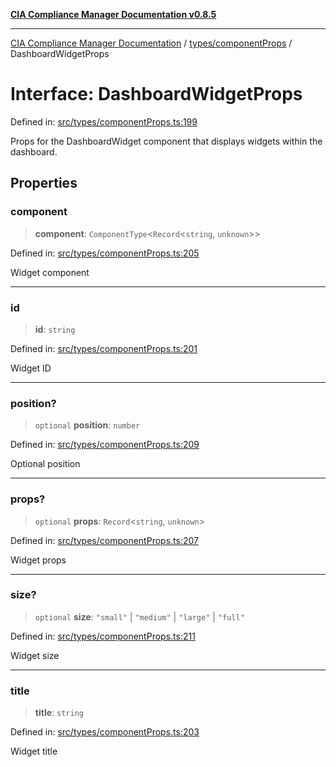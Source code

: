 [**CIA Compliance Manager Documentation v0.8.5**](../../../README.md)

***

[CIA Compliance Manager Documentation](../../../modules.md) / [types/componentProps](../README.md) / DashboardWidgetProps

# Interface: DashboardWidgetProps

Defined in: [src/types/componentProps.ts:199](https://github.com/Hack23/cia-compliance-manager/blob/3ae0301247f765ba03c8c0fe645db4718bb8af76/src/types/componentProps.ts#L199)

Props for the DashboardWidget component that displays widgets within the dashboard.

## Properties

### component

> **component**: `ComponentType`\<`Record`\<`string`, `unknown`\>\>

Defined in: [src/types/componentProps.ts:205](https://github.com/Hack23/cia-compliance-manager/blob/3ae0301247f765ba03c8c0fe645db4718bb8af76/src/types/componentProps.ts#L205)

Widget component

***

### id

> **id**: `string`

Defined in: [src/types/componentProps.ts:201](https://github.com/Hack23/cia-compliance-manager/blob/3ae0301247f765ba03c8c0fe645db4718bb8af76/src/types/componentProps.ts#L201)

Widget ID

***

### position?

> `optional` **position**: `number`

Defined in: [src/types/componentProps.ts:209](https://github.com/Hack23/cia-compliance-manager/blob/3ae0301247f765ba03c8c0fe645db4718bb8af76/src/types/componentProps.ts#L209)

Optional position

***

### props?

> `optional` **props**: `Record`\<`string`, `unknown`\>

Defined in: [src/types/componentProps.ts:207](https://github.com/Hack23/cia-compliance-manager/blob/3ae0301247f765ba03c8c0fe645db4718bb8af76/src/types/componentProps.ts#L207)

Widget props

***

### size?

> `optional` **size**: `"small"` \| `"medium"` \| `"large"` \| `"full"`

Defined in: [src/types/componentProps.ts:211](https://github.com/Hack23/cia-compliance-manager/blob/3ae0301247f765ba03c8c0fe645db4718bb8af76/src/types/componentProps.ts#L211)

Widget size

***

### title

> **title**: `string`

Defined in: [src/types/componentProps.ts:203](https://github.com/Hack23/cia-compliance-manager/blob/3ae0301247f765ba03c8c0fe645db4718bb8af76/src/types/componentProps.ts#L203)

Widget title
